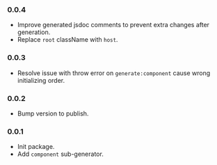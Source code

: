 ### 0.0.4
- Improve generated jsdoc comments to prevent extra changes after generation.
- Replace `root` className with `host`.  

### 0.0.3
- Resolve issue with throw error on `generate:component` cause wrong initializing order.

### 0.0.2
- Bump version to publish.

### 0.0.1
- Init package.
- Add `component` sub-generator.